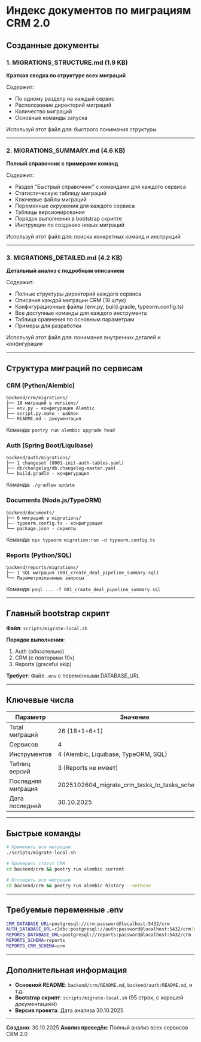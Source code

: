 # Индекс документов по миграциям CRM 2.0

## Созданные документы

### 1. MIGRATIONS_STRUCTURE.md (1.9 KB)
**Краткая сводка по структуре всех миграций**

Содержит:
- По одному разделу на каждый сервис
- Расположение директорий миграций
- Количество миграций
- Основные команды запуска

Используй этот файл для: быстрого понимания структуры

---

### 2. MIGRATIONS_SUMMARY.md (4.6 KB)
**Полный справочник с примерами команд**

Содержит:
- Раздел "Быстрый справочник" с командами для каждого сервиса
- Статистическую таблицу миграций
- Ключевые файлы миграций
- Переменные окружения для каждого сервиса
- Таблицы версионирования
- Порядок выполнения в bootstrap скрипте
- Инструкции по созданию новых миграций

Используй этот файл для: поиска конкретных команд и инструкций

---

### 3. MIGRATIONS_DETAILED.md (4.2 KB)
**Детальный анализ с подробным описанием**

Содержит:
- Полные структуры директорий каждого сервиса
- Описание каждой миграции CRM (18 штук)
- Конфигурационные файлы (env.py, build.gradle, typeorm.config.ts)
- Все доступные команды для каждого инструмента
- Таблица сравнения по основным параметрам
- Примеры для разработки

Используй этот файл для: понимания внутренних деталей и конфигурации

---

## Структура миграций по сервисам

### CRM (Python/Alembic)
```
backend/crm/migrations/
├── 18 миграций в versions/
├── env.py - конфигурация Alembic
├── script.py.mako - шаблон
└── README.md - документация
```
Команда: `poetry run alembic upgrade head`

### Auth (Spring Boot/Liquibase)
```
backend/auth/migrations/
├── 1 changeset (0001-init-auth-tables.yaml)
├── db/changelog/db.changelog-master.yaml
└── build.gradle - конфигурация
```
Команда: `./gradlew update`

### Documents (Node.js/TypeORM)
```
backend/documents/
├── 6 миграций в migrations/
├── typeorm.config.ts - конфигурация
└── package.json - скрипты
```
Команда: `npx typeorm migration:run -d typeorm.config.ts`

### Reports (Python/SQL)
```
backend/reports/migrations/
├── 1 SQL миграция (001_create_deal_pipeline_summary.sql)
└── Параметризованные запросы
```
Команда: `psql ... -f 001_create_deal_pipeline_summary.sql`

---

## Главный bootstrap скрипт

**Файл**: `scripts/migrate-local.sh`

**Порядок выполнения**:
1. Auth (обязательно)
2. CRM (с повторами 10x)
3. Reports (graceful skip)

**Требует**: Файл `.env` с переменными DATABASE_URL

---

## Ключевые числа

| Параметр | Значение |
|----------|----------|
| Total миграций | 26 (18+1+6+1) |
| Сервисов | 4 |
| Инструментов | 4 (Alembic, Liquibase, TypeORM, SQL) |
| Таблиц версий | 3 (Reports не имеет) |
| Последняя миграция | 2025102604_migrate_crm_tasks_to_tasks_schema.py |
| Дата последней | 30.10.2025 |

---

## Быстрые команды

```bash
# Применить все миграции
./scripts/migrate-local.sh

# Проверить статус CRM
cd backend/crm && poetry run alembic current

# Отследить все миграции
cd backend/crm && poetry run alembic history --verbose
```

---

## Требуемые переменные .env

```bash
CRM_DATABASE_URL=postgresql://crm:password@localhost:5432/crm
AUTH_DATABASE_URL=r2dbc:postgresql://auth:password@localhost:5432/crm?schema=auth
REPORTS_DATABASE_URL=postgresql://reports:password@localhost:5432/crm
REPORTS_SCHEMA=reports
REPORTS_CRM_SCHEMA=crm
```

---

## Дополнительная информация

- **Основной README**: `backend/crm/README.md`, `backend/auth/README.md`, и т.д.
- **Bootstrap скрипт**: `scripts/migrate-local.sh` (95 строк, с хорошей документацией)
- **Версия проекта**: Дата анализа 30.10.2025

---

**Создано**: 30.10.2025
**Анализ проведён**: Полный анализ всех сервисов CRM 2.0
